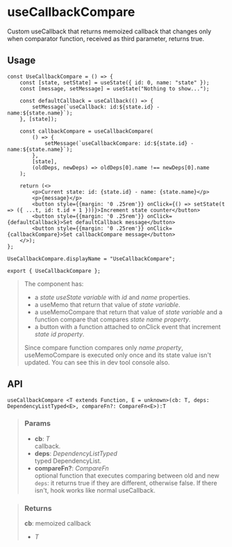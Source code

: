 # useCallbackCompare
Custom useCallback that returns memoized callback that changes only when comparator function, received as third parameter, returns true.

## Usage

```tsx
const UseCallbackCompare = () => {
	const [state, setState] = useState({ id: 0, name: "state" });
	const [message, setMessage] = useState("Nothing to show...");

	const defaultCallback = useCallback(() => {
		setMessage(`useCallback: id:${state.id} - name:${state.name}`);
	}, [state]);

	const callbackCompare = useCallbackCompare(
		() => {
			setMessage(`useCallbackCompare: id:${state.id} - name:${state.name}`);
		},
		[state],
		(oldDeps, newDeps) => oldDeps[0].name !== newDeps[0].name
	);

	return (<>
		<p>Current state: id: {state.id} - name: {state.name}</p>
		<p>{message}</p>
		<button style={{margin: '0 .25rem'}} onClick={() => setState(t => ({ ...t, id: t.id + 1 }))}>Increment state counter</button>
		<button style={{margin: '0 .25rem'}} onClick={defaultCallback}>Set defaultCallback message</button>
		<button style={{margin: '0 .25rem'}} onClick={callbackCompare}>Set callbackCompare message</button>
	</>);
};

UseCallbackCompare.displayName = "UseCallbackCompare";

export { UseCallbackCompare };
```

> The component has:
> - a _state useState variable_ with _id_ and _name_ properties.
> - a useMemo that return that value of _state variable_.
> - a useMemoCompare that return that value of _state variable_ and a function compare that compares _state name property_.
> - a button with a function attached to onClick event that increment _state id property_.
> 
> Since compare function compares only _name property_, useMemoCompare is executed only once and its state value isn't updated. You can see this in dev tool console also.


## API

```tsx
useCallbackCompare <T extends Function, E = unknown>(cb: T, deps: DependencyListTyped<E>, compareFn?: CompareFn<E>):T 
```

> ### Params
>
> - __cb__: _T_  
callback.
> - __deps__: _DependencyListTyped_  
typed DependencyList.
> - __compareFn?__: _CompareFn_  
optional function that executes comparing between old and new `deps`: it returns true if they are different, otherwise false. If there isn't, hook works like normal useCallback.
>

> ### Returns
>
> __cb__: memoized callback
> - _T_  
>